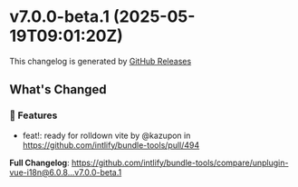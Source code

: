 # v7.0.0-beta.1 (2025-05-19T09:01:20Z)

This changelog is generated by [GitHub Releases](https://github.com/intlify/bundle-tools/releases/tag/v7.0.0-beta.1)

<!-- Release notes generated using configuration in .github/release.yml at v7.0.0-beta.1 -->

## What's Changed
### 🌟 Features
* feat!: ready for rolldown vite by @kazupon in https://github.com/intlify/bundle-tools/pull/494


**Full Changelog**: https://github.com/intlify/bundle-tools/compare/unplugin-vue-i18n@6.0.8...v7.0.0-beta.1



